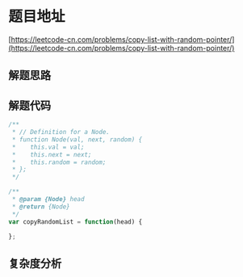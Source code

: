# 题目地址

[https://leetcode-cn.com/problems/copy-list-with-random-pointer/](https://leetcode-cn.com/problems/copy-list-with-random-pointer/)

## 解题思路

## 解题代码

```js
/**
 * // Definition for a Node.
 * function Node(val, next, random) {
 *    this.val = val;
 *    this.next = next;
 *    this.random = random;
 * };
 */

/**
 * @param {Node} head
 * @return {Node}
 */
var copyRandomList = function(head) {

};
```

## 复杂度分析
